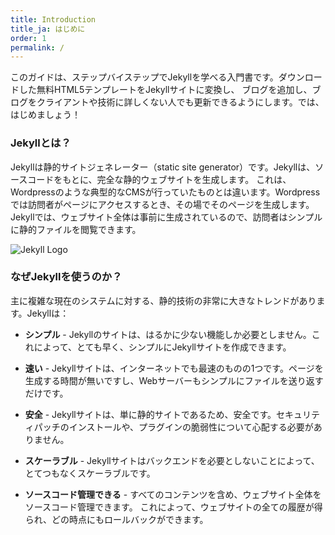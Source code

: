 ```yaml
---
title: Introduction
title_ja: はじめに
order: 1
permalink: /
---
```

このガイドは、ステップバイステップでJekyllを学べる入門書です。ダウンロードした無料HTML5テンプレートをJekyllサイトに変換し、
ブログを追加し、ブログをクライアントや技術に詳しくない人でも更新できるようにします。では、はじめましょう！

### Jekyllとは？

Jekyllは静的サイトジェネレーター（static site generator）です。Jekyllは、ソースコードをもとに、完全な静的ウェブサイトを生成します。
これは、Wordpressのような典型的なCMSが行っていたものとは違います。Wordpressでは訪問者がページにアクセスするとき、その場でそのページを生成します。
Jekyllでは、ウェブサイト全体は事前に生成されているので、訪問者はシンプルに静的ファイルを閲覧できます。


![Jekyll Logo](/img/logo-2x.png)

### なぜJekyllを使うのか？

主に複雑な現在のシステムに対する、静的技術の非常に大きなトレンドがあります。Jekyllは：

* **シンプル** - Jekyllのサイトは、はるかに少ない機能しか必要としません。これによって、とても早く、シンプルにJekyllサイトを作成できます。

* **速い** - Jekyllサイトは、インターネットでも最速のものの1つです。ページを生成する時間が無いですし、Webサーバーもシンプルにファイルを送り返すだけです。

* **安全** - Jekyllサイトは、単に静的サイトであるため、安全です。セキュリティパッチのインストールや、プラグインの脆弱性について心配する必要がありません。

* **スケーラブル** - Jekyllサイトはバックエンドを必要としないことによって、とてつもなくスケーラブルです。

* **ソースコード管理できる** - すべてのコンテンツを含め、ウェブサイト全体をソースコード管理できます。
これによって、ウェブサイトの全ての履歴が得られ、どの時点にもロールバックができます。
